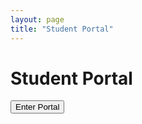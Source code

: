 ```yaml
---
layout: page
title: "Student Portal"
---
```


# Student Portal

<button onclick="unlockPortal('studentPortal','Student123')">Enter Portal</button>

<div id="studentPortal" style="display:none;">
  <h2>Student Resources</h2>
  <ul>
    <li><a href="#">Homework Assignments</a></li>
    <li><a href="#">Downloadable Notes</a></li>
    <li><a href="#">Educational Links</a></li>
  </ul>
</div>

<script src="/assets/js/portal-auth.js"></script>
